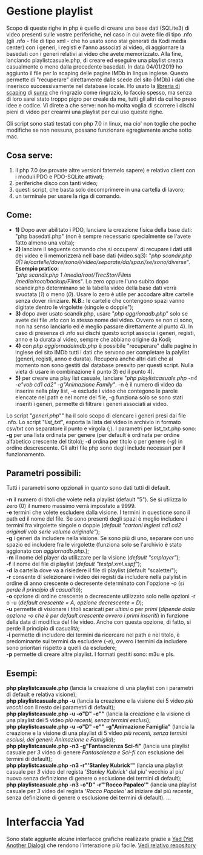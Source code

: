 # Gestione playlist

Scopo di queste righe in php è quello di creare una base dati (SQLite3) di video presenti sulle vostre periferiche, nel caso in cui avete file di tipo .nfo (gli .nfo - file di tipo xml - che ho usato sono stai generati da Kodi media center) con i generi, i registi e l'anno associati ai video, di aggiornare la basedati con i generi relativi ai video che avete memorizzato. Alla fine, lanciando playlistcasuale.php, di creare ed eseguire una playlist creata casualmente o meno dalla precedente basedati.
In data 04/01/2019 ho aggiunto il file per lo scaping delle pagine IMDb in lingua inglese. Questo permette di "recuperare" direttamente dalle scede del sito (IMDb) i dati che inserisco successivamente nel database locale. Ho usato la [libreria di scaping](https://github.com/sunra/php-simple-html-dom-parser) di [sunra](https://github.com/sunra) che ringrazio come ringrazio, lo faccio spesso, ma senza di loro sarei stato troppo pigro per creale da me, tutti gli altri da cui ho preso idee e codice.
Vi direte a che serve: non ho molta voglia di scorrere i dischi pieni di video per crearmi una playlist per cui uso queste righe.

Gli script sono stati testati con php 7.0 in linux, ma cio' non toglie che poche modifiche se non nessuna, possano funzionare egregiamente anche sotto mac.

## Cosa serve:

1) il php 7.0 (se provate altre versioni fatemelo sapere) e relativo client con i moduli PDO e PDO-SQLite attivati;<br>
2) periferiche disco con tanti video;<br>
3) questi script, che basta solo decomprimere in una cartella di lavoro;<br>
4) un terminale per usare la riga di comando.<br>

## Come: 

<ul>
<li>
<b>1)</b>   Dopo aver abilitato i PDO, lanciare la creazione
			fisica della base dati: "php basedati.php" (non è sempre necessario
			specialmente se l'avete fatto almeno una volta);<br> 
</li>
<li>
<b>2)</b> 	lanciare il seguente comando che si occupera' di recupare i dati utili 
		  	dei video e li memorizzerà nell base dati (video.sq3): 
		  	"<i>php scandir.php 0|1 le/cartelle/dove/sono/i/video/separate/da/spazi/se/sono/diverse</i>".<br>
			<b>Esempio pratico:</b><br> 
			"<i>php scandir.php 1 /media/root/TrecStor/Films /media/root/backup/Films</i>". 
			Lo zero oppure l'uno subito dopo scandir.php
			determinano se la tabella video della base dati verrà svuotata (<i>1</i>) o
			meno (<i>0</i>). Usare lo zero è utile per accodare altre cartelle senza dover riiniziare.
			<b>N.B.:</b> le cartelle che contengono spazi vanno
			digitate dentro le virgolette (singole o doppie"); <br>
</li>
<li>
<b>3)</b> 	dopo aver usato scandir.php, usare "<i>php aggrionadb.php</i>" solo se avete dei file .nfo con 
			lo stesso nome dei video. Ovvero se non ci sono, non ha
			senso lanciarlo ed è meglio passare direttamente al punto 4). In caso di presenza di .nfo sui dischi questo script associa i
			generi, registi, anno e la durata al video, sempre che abbiano origine da Kodi; <br>
</li>
<li>
	<b>4)</b> 	con <i>php aggiornadaimdb.php</i> è possibile "recuperare" dalle pagine in inglese del sito IMDb tutti i dati che servono per completare la palylist (generi, registi, anno e durata). Recupera anche altri dati che al momento non sono gestiti dal database presvito per questi script. Nulla vieta di usare in combinazione il punto 3) ed il punto 4).
</li>
	<li>
<b>5)</b> 	per creare una play list casuale,
			lanciare "<i>php playlistcasuale.php -n4 -e"vob cd1 cd2" -g"Animazione Family"</i>. 
			-n è il numero di video da inserire nella play list, 
			-e esclude i video che contegono le parole elencate nel path e nel nome del file,
			-g funziona solo se sono stati inseriti i generi, permette di filtrare i
			generi associati ai video.<br>
</li>
</ul>
	
Lo script "<i>generi.php</i>"" ha il solo scopo di elencare i generi presi dai file .nfo. Lo script "<i>list_txt</i>", esporta la lista dei video in archivio in formato csv/txt con separatore il punto e virgola (;). I parametri per list_txt.php sono:
<b>-g</b> per una lista ordinata per genere (per default è ordinata per ordine alfabetico crescente del titolo);
<b>-d</b> ordina per titolo o per genere (<i>-g</i>) in ordine descrescente. 
Gli altri file php sono degli include necessari per il funzionamento.

## Parametri possibili:

Tutti i parametri sono opzionali in quanto sono dati tutti di default.<br>

<b>-n</b> il numero di titoli che volete nella playlist (default "5"). Se si utilizza lo zero (0) il numero massimo verrà impostato a 9999.<br>
<b>-e</b> termini che volete escludere dalla visione. I termini in questione sono il path ed il nome del file. Se sono presenti degli spazi è meglio includere i termini fra virgolette singole o doppie (<i>default "cartoni inglesi cd1 cd2 originali vob serie volume originale"</i>);<br>
<b>-g</b> i generi da includere nella visione. Se sono più di uno, separare con uno spazio ed includere fra le virgolette (funziona solo se l'archivio è stato aggionato con <i>aggiornadb.php</i>.);<br>
<b>-m</b> il nome del player da utilizzare per la visione (<i>default "smplayer"</i>);<br>
<b>-f</b> il nome del file di playlist (<i>default "testpl.xml.xspf"</i>);<br>
<b>-d</b> la cartella dove va a risiedere il file di playlist (</i>default "scalette/"</i>);<br>
<b>-r</b> consente di selezionare i video dei registi da includere nella palylist in ordine di anno crescente o decresente determinato con l'opzione <i>-o</i> (<i>si perde il principio di casualità</i>);<br>
<b>-o</b> opzione di ordine crescente o decrescente utilizzato solo nelle opzioni -r o -u (<i>default crescente = A, opzione decrescente = D</i>);<br>
<b>-u</b> permette di visionare i titoli scaricati per <i>ultimi</i> o per <i>primi</i> (<i>dipende dalla opzione -o che è per default crescente ovvero i primi inseriti</i>) in funzione della data di modifica del file video. Anche con questa opzione, di fatto, si perde il principio di casualità;<br>
<b>-i</b> permette di includere dei termini da ricercare nel path e nel titolo, è predominante sui termini da escludere (<i>-e</i>), ovvero i termini da includere sono prioritari rispetto a quelli da escludere;<br>
<b>-p</b> permette di creare altre playlist. I formati gestiti sono: m3u e pls.<br> 

## Esempi:

<b>php playlistcasuale.php</b> (lancia la creazione di una playlist con i parametri di default e relativa visione);<br>
<b>php playlistcasuale.php -u</b> (lancia la creazione e la visione dei 5 video <i>più vecchi</i> con il resto dei parametri di default);<br>
<b>php playlistcasuale.php -u -o"D" -e""</b> (lancia la creazione e la visione di una playlist dei 5 video <i>più recenti, senza termini esclusi</i>);<br>
<b>php playlistcasuale.php -u -o"D" -e"" -g"Animazione Famiglia"</b> (lancia la creazione e la visione di una playlist di 5 video <i>più recenti, senza termini esclusi, dei generi: Animazione e Famiglia</i>);<br>
<b>php playlistcasuale.php -n3 -g"Fantascienza Sci-fi"</b> (lancia una playlist casuale per <i>3</i> video di genere <i>Fantascienza e Sci-fi</i> con esclusione dei termini di default);<br>
<b>php playlistcasuale.php -n3 -r"'Stanley Kubrick'"</b> (lancia una playlist casuale per <i>3</i> video del regista <i>'Stanley Kubrick'</i> dal piu' vecchio al piu' nuovo senza definizione di genere o esclusione dei termini di default);<br>
<b>php playlistcasuale.php -n3 -o"D" -r"'Rocco Papaleo'"</b> (lancia una playlist casuale per <i>3</i> video del regista <i>'Rocco Papaleo'</i> ad iniziare dal più <i>recente</i>, senza definizione di genere o esclusione dei termini di default).
...

# Interfaccia Yad

Sono state aggiunte alcune interfacce grafiche realizzate grazie a [Yad (Yet Another Dialog)](https://github.com/v1cont/yad) che rendono l'interazione più facile. [Vedi relativo repository](https://github.com/losciuto/yad-windows-playlist)

